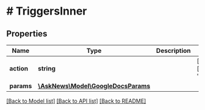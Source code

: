 # # TriggersInner

## Properties

Name | Type | Description | Notes
------------ | ------------- | ------------- | -------------
**action** | **string** |  | [optional] [default to 'google_docs']
**params** | [**\AskNews\Model\GoogleDocsParams**](GoogleDocsParams.md) |  |

[[Back to Model list]](../../README.md#models) [[Back to API list]](../../README.md#endpoints) [[Back to README]](../../README.md)
